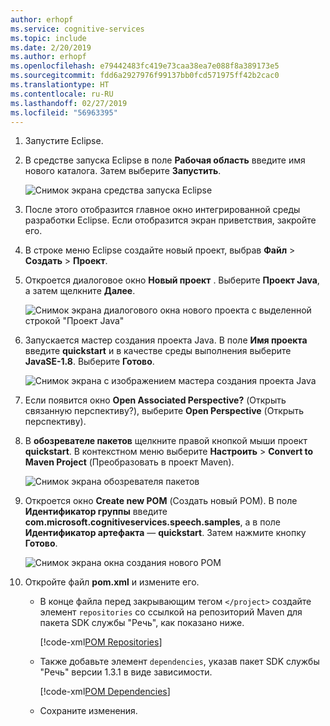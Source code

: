 ```yaml
---
author: erhopf
ms.service: cognitive-services
ms.topic: include
ms.date: 2/20/2019
ms.author: erhopf
ms.openlocfilehash: e79442483fc419e73caa38ea7e088f8a389173e5
ms.sourcegitcommit: fdd6a2927976f99137bb0fcd571975ff42b2cac0
ms.translationtype: HT
ms.contentlocale: ru-RU
ms.lasthandoff: 02/27/2019
ms.locfileid: "56963395"
---
```

1. Запустите Eclipse.

1. В средстве запуска Eclipse в поле **Рабочая область** введите имя нового каталога. Затем выберите **Запустить**.

   ![Снимок экрана средства запуска Eclipse](../articles/cognitive-services/Speech-Service/media/sdk/qs-java-jre-01-create-new-eclipse-workspace.png)

1. После этого отобразится главное окно интегрированной среды разработки Eclipse. Если отобразится экран приветствия, закройте его.

1. В строке меню Eclipse создайте новый проект, выбрав **Файл** > **Создать** > **Проект**.

1. Откроется диалоговое окно **Новый проект** . Выберите **Проект Java**, а затем щелкните **Далее**.

   ![Снимок экрана диалогового окна нового проекта с выделенной строкой "Проект Java"](../articles/cognitive-services/Speech-Service/media/sdk/qs-java-jre-02-select-wizard.png)

1. Запускается мастер создания проекта Java. В поле **Имя проекта** введите **quickstart** и в качестве среды выполнения выберите **JavaSE-1.8**. Выберите **Готово**.

   ![Снимок экрана с изображением мастера создания проекта Java](../articles/cognitive-services/Speech-Service/media/sdk/qs-java-jre-03-create-java-project.png)

1. Если появится окно **Open Associated Perspective?** (Открыть связанную перспективу?), выберите **Open Perspective** (Открыть перспективу).

1. В **обозревателе пакетов** щелкните правой кнопкой мыши проект **quickstart**. В контекстном меню выберите **Настроить** > **Convert to Maven Project** (Преобразовать в проект Maven).

   ![Снимок экрана обозревателя пакетов](../articles/cognitive-services/Speech-Service/media/sdk/qs-java-jre-04-convert-to-maven-project.png)

1. Откроется окно **Create new POM** (Создать новый POM). В поле **Идентификатор группы** введите **com.microsoft.cognitiveservices.speech.samples**, а в поле **Идентификатор артефакта** — **quickstart**. Затем нажмите кнопку **Готово**.

   ![Снимок экрана окна создания нового POM](../articles/cognitive-services/Speech-Service/media/sdk/qs-java-jre-05-configure-maven-pom.png)

1. Откройте файл **pom.xml** и измените его.

   * В конце файла перед закрывающим тегом `</project>` создайте элемент `repositories` со ссылкой на репозиторий Maven для пакета SDK службы "Речь", как показано ниже.

     [!code-xml[POM Repositories](~/samples-cognitive-services-speech-sdk/quickstart/java-jre/pom.xml#repositories)]

   * Также добавьте элемент `dependencies`, указав пакет SDK службы "Речь" версии 1.3.1 в виде зависимости.

     [!code-xml[POM Dependencies](~/samples-cognitive-services-speech-sdk/quickstart/java-jre/pom.xml#dependencies)]

   * Сохраните изменения.
